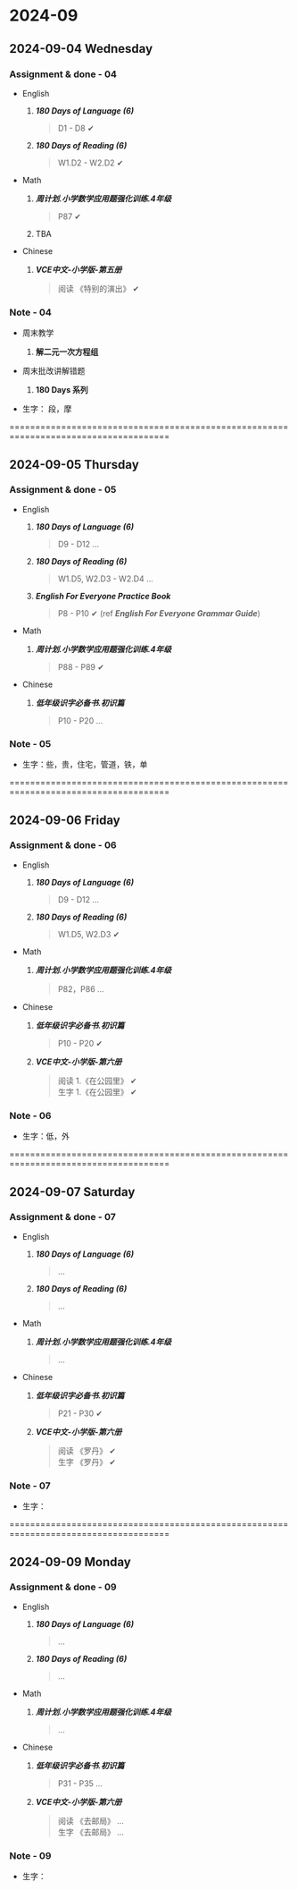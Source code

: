 # 2024-09

## 2024-09-04 Wednesday

### Assignment & done - 04

- English
  1. _**180 Days of Language (6)**_
     > D1 - D8 ✔

  2. _**180 Days of Reading (6)**_
     > W1.D2 - W2.D2 ✔

- Math
  1. _**周计划.小学数学应用题强化训练.4年级**_
     > P87 ✔

  2. TBA

- Chinese
  1. _**VCE中文-小学版-第五册**_
     > 阅读 《特别的演出》 ✔

### Note - 04

- 周末教学
  1. **解二元一次方程组**

- 周末批改讲解错题
  1. **180 Days 系列**

- 生字： 段，摩

=====================================================================================

## 2024-09-05 Thursday

### Assignment & done - 05

- English
  1. _**180 Days of Language (6)**_
     > D9 - D12 ...

  2. _**180 Days of Reading (6)**_
     > W1.D5, W2.D3 - W2.D4 ...

  3. _**English For Everyone Practice Book**_
     > P8 - P10 ✔ (ref _**English For Everyone Grammar Guide**_)

- Math
  1. _**周计划.小学数学应用题强化训练.4年级**_
     > P88 - P89 ✔

- Chinese
  1. _**低年级识字必备书.初识篇**_
     > P10 - P20 ...

### Note - 05

- 生字：些，贵，住宅，管道，铁，单

=====================================================================================

## 2024-09-06 Friday

### Assignment & done - 06

- English
  1. _**180 Days of Language (6)**_
     > D9 - D12 ...

  2. _**180 Days of Reading (6)**_
     > W1.D5, W2.D3 ✔

- Math
  1. _**周计划.小学数学应用题强化训练.4年级**_
     > P82，P86 ...

- Chinese
  1. _**低年级识字必备书.初识篇**_
     > P10 - P20 ✔

  2. _**VCE中文-小学版-第六册**_
     > 阅读 1.《在公园里》 ✔\
     > 生字 1.《在公园里》 ✔

### Note - 06

- 生字：低，外

=====================================================================================

## 2024-09-07 Saturday

### Assignment & done - 07

- English
  1. _**180 Days of Language (6)**_
     > ...

  2. _**180 Days of Reading (6)**_
     > ...

- Math
  1. _**周计划.小学数学应用题强化训练.4年级**_
     > ...

- Chinese
  1. _**低年级识字必备书.初识篇**_
     > P21 - P30 ✔

  2. _**VCE中文-小学版-第六册**_
     > 阅读 《罗丹》 ✔\
     > 生字 《罗丹》 ✔

### Note - 07

- 生字：

=====================================================================================

## 2024-09-09 Monday

### Assignment & done - 09

- English
  1. _**180 Days of Language (6)**_
     > ...

  2. _**180 Days of Reading (6)**_
     > ...

- Math
  1. _**周计划.小学数学应用题强化训练.4年级**_
     > ...

- Chinese
  1. _**低年级识字必备书.初识篇**_
     > P31 - P35 ...

  2. _**VCE中文-小学版-第六册**_
     > 阅读 《去邮局》 ...\
     > 生字 《去邮局》 ...

### Note - 09

- 生字：
